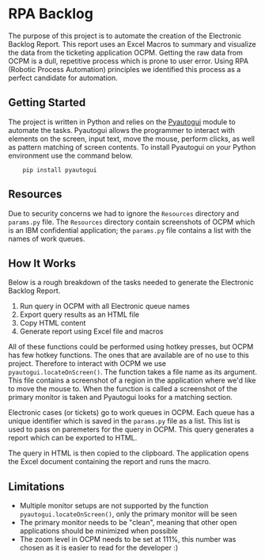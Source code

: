 # RPA Backlog
The purpose of this project is to automate the creation of the Electronic Backlog Report. This report uses an Excel Macros to summary and visualize the data from the ticketing application OCPM. Getting the raw data from OCPM is a dull, repetitive process which is prone to user error. Using RPA (Robotic Process Automation) principles we identified this process as a perfect candidate for automation.
## Getting Started
The project is written in Python and relies on the [Pyautogui](https://pyautogui.readthedocs.io/en/latest/) module to automate the tasks. Pyautogui allows the programmer to interact with elements on the screen, input text, move the mouse, perform clicks, as well as pattern matching of screen contents. To install Pyautogui on your Python environment use the command below.
```
    pip install pyautogui
```
## Resources
Due to security concerns we had to ignore the `Resources` directory and `params.py` file. The `Resources` directory contain screenshots of OCPM which is an IBM confidential application; the `params.py` file contains a list with the names of work queues.
## How It Works
Below is a rough breakdown of the tasks needed to generate the Electronic Backlog Report.
1. Run query in OCPM with all Electronic queue names
2. Export query results as an HTML file
3. Copy HTML content
4. Generate report using Excel file and macros

All of these functions could be performed using hotkey presses, but OCPM has few hotkey functions. The ones that are available are of no use to this project. Therefore to interact with OCPM we use `pyautogui.locateOnScreen()`. The function takes a file name as its argument. This file contains a screenshot of a region in the application where we'd like to move the mouse to. When the function is called a screenshot of the primary monitor is taken and Pyautogui looks for a matching section.

Electronic cases (or tickets) go to work queues in OCPM. Each queue has a unique identifier which is saved in the `params.py` file as a list. This list is used to pass on paremeters for the query in OCPM. This query generates a report which can be exported to HTML.

The query in HTML is then copied to the clipboard. The application opens the Excel document containing the report and runs the macro.

## Limitations
* Multiple monitor setups are not supported by the function `pyautogui.locateOnScreen()`, only the primary monitor will be seen
* The primary monitor needs to be "clean", meaning that other open applications should be minimized when possible
* The zoom level in OCPM needs to be set at 111%, this number was chosen as it is easier to read for the developer :)
